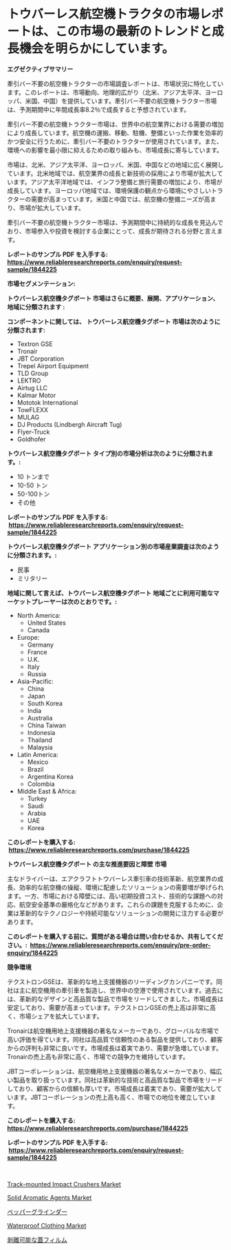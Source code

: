 <p><h1>トウバーレス航空機トラクタの市場レポートは、この市場の最新のトレンドと成長機会を明らかにしています。</h1></p><p><strong>エグゼクティブサマリー</strong></p>
<p><p>牽引バー不要の航空機トラクターの市場調査レポートは、市場状況に特化しています。このレポートは、市場動向、地理的広がり（北米、アジア太平洋、ヨーロッパ、米国、中国）を提供しています。牽引バー不要の航空機トラクター市場は、予測期間中に年間成長率8.2％で成長すると予想されています。</p><p>牽引バー不要の航空機トラクター市場は、世界中の航空業界における需要の増加により成長しています。航空機の運搬、移動、駐機、整備といった作業を効率的かつ安全に行うために、牽引バー不要のトラクターが使用されています。また、環境への影響を最小限に抑えるための取り組みも、市場成長に寄与しています。</p><p>市場は、北米、アジア太平洋、ヨーロッパ、米国、中国などの地域に広く展開しています。北米地域では、航空業界の成長と新技術の採用により市場が拡大しています。アジア太平洋地域では、インフラ整備と旅行需要の増加により、市場が成長しています。ヨーロッパ地域では、環境保護の観点から環境にやさしいトラクターの需要が高まっています。米国と中国では、航空機の整備ニーズが高まり、市場が拡大しています。</p><p>牽引バー不要の航空機トラクター市場は、予測期間中に持続的な成長を見込んでおり、市場参入や投資を検討する企業にとって、成長が期待される分野と言えます。</p></p>
<p><strong>レポートのサンプル PDF を入手する: <a href="https://www.reliableresearchreports.com/enquiry/request-sample/1844225">https://www.reliableresearchreports.com/enquiry/request-sample/1844225</a></strong></p>
<p><strong>市場セグメンテーション:</strong></p>
<p><strong> トウバーレス航空機タグボート 市場はさらに概要、展開、アプリケーション、地域に分類されます :</strong></p>
<p><strong>コンポーネントに関しては、 トウバーレス航空機タグボート 市場は次のように分類されます: &nbsp;</strong></p>
<p><ul><li>Textron GSE</li><li>Tronair</li><li>JBT Corporation</li><li>Trepel Airport Equipment</li><li>TLD Group</li><li>LEKTRO</li><li>Airtug LLC</li><li>Kalmar Motor</li><li>Mototok International</li><li>TowFLEXX</li><li>MULAG</li><li>DJ Products (Lindbergh Aircraft Tug)</li><li>Flyer-Truck</li><li>Goldhofer</li></ul></p>
<p><strong> トウバーレス航空機タグボート タイプ別の市場分析は次のように分類されます。:</strong></p>
<p><ul><li>10 トンまで</li><li>10-50 トン</li><li>50-100トン</li><li>その他</li></ul></p>
<p><strong>レポートのサンプル PDF を入手する: &nbsp;<a href="https://www.reliableresearchreports.com/enquiry/request-sample/1844225">https://www.reliableresearchreports.com/enquiry/request-sample/1844225</a></strong></p>
<p><strong> トウバーレス航空機タグボート アプリケーション別の市場産業調査は次のように分類されます。:</strong></p>
<p><ul><li>民事</li><li>ミリタリー</li></ul></p>
<p><strong>地域に関して言えば、トウバーレス航空機タグボート 地域ごとに利用可能なマーケットプレーヤーは次のとおりです。:</strong></p>
<p><ul>
    <li>
        North America:
        <ul>
            <li>United States</li>
            <li>Canada</li>
        </ul>
    </li>
    <li>
        Europe:
        <ul>
            <li>Germany</li>
            <li>France</li>
            <li>U.K.</li>
            <li>Italy</li>
            <li>Russia</li>
        </ul>
    </li>
    <li>
        Asia-Pacific:
        <ul>
            <li>China</li>
            <li>Japan</li>
            <li>South Korea</li>
            <li>India</li>
            <li>Australia</li>
            <li>China Taiwan</li>
            <li>Indonesia</li>
            <li>Thailand</li>
            <li>Malaysia</li>
        </ul>
    </li>
    <li>
        Latin America:
        <ul>
            <li>Mexico</li>
            <li>Brazil</li>
            <li>Argentina Korea</li>
            <li>Colombia</li>
        </ul>
    </li>
    <li>
        Middle East & Africa:
        <ul>
            <li>Turkey</li>
            <li>Saudi</li>
            <li>Arabia</li>
            <li>UAE</li>
            <li>Korea</li>
        </ul>
    </li>
    </ul></p>
<p><strong>このレポートを購入する: &nbsp;<a href="https://www.reliableresearchreports.com/purchase/1844225">https://www.reliableresearchreports.com/purchase/1844225</a></strong></p>
<p><strong>トウバーレス航空機タグボート の主な推進要因と障壁 市場</strong></p>
<p><p>主なドライバーは、エアクラフトトウバーレス牽引車の技術革新、航空業界の成長、効率的な航空機の操縦、環境に配慮したソリューションの需要増が挙げられます。一方、市場における障壁には、高い初期投資コスト、技術的な課題への対応、航空安全基準の厳格化などがあります。これらの課題を克服するために、企業は革新的なテクノロジーや持続可能なソリューションの開発に注力する必要があります。</p></p>
<p><strong>このレポートを購入する前に、質問がある場合は問い合わせるか、共有してください。:&nbsp; <a href="https://www.reliableresearchreports.com/enquiry/pre-order-enquiry/1844225">https://www.reliableresearchreports.com/enquiry/pre-order-enquiry/1844225</a></strong></p>
<p><strong>競争環境</strong></p>
<p><p>テクストロンGSEは、革新的な地上支援機器のリーディングカンパニーです。同社は主に航空機用の牽引車を製造し、世界中の空港で使用されています。過去には、革新的なデザインと高品質な製品で市場をリードしてきました。市場成長は安定しており、需要が高まっています。テクストロンGSEの売上高は非常に高く、市場シェアを拡大しています。</p><p>Tronairは航空機用地上支援機器の著名なメーカーであり、グローバルな市場で高い評価を得ています。同社は高品質で信頼性のある製品を提供しており、顧客からの評判も非常に良いです。市場成長は着実であり、需要が急増しています。Tronairの売上高も非常に高く、市場での競争力を維持しています。</p><p>JBTコーポレーションは、航空機用地上支援機器の著名なメーカーであり、幅広い製品を取り扱っています。同社は革新的な技術と高品質な製品で市場をリードしており、顧客からの信頼も厚いです。市場成長は着実であり、需要が拡大しています。JBTコーポレーションの売上高も高く、市場での地位を確立しています。</p></p>
<p><strong>このレポートを購入する: &nbsp; <a href="https://www.reliableresearchreports.com/purchase/1844225">https://www.reliableresearchreports.com/purchase/1844225</a></strong></p>
<p><strong>レポートのサンプル PDF を入手する: &nbsp;<a href="https://www.reliableresearchreports.com/enquiry/request-sample/1844225">https://www.reliableresearchreports.com/enquiry/request-sample/1844225</a></strong><strong></strong></p>
<p>&nbsp;</p>
<p><p><a href="https://silk-columnist-571.notion.site/Track-mounted-Impact-Crushers-Market-Offers-Provide-Insightful-Data-for-the-Time-Period-from-2024-to-66657c514150442e81a7ec5d92909d1a">Track-mounted Impact Crushers Market</a></p><p><a href="https://github.com/beatblasta/Market-Research-Report-List-2/blob/main/solid-aromatic-agents-market.md">Solid Aromatic Agents Market</a></p><p><a href="https://medium.com/@sarahfahey88/%E3%83%9A%E3%83%83%E3%83%91%E3%83%BC%E3%82%B0%E3%83%A9%E3%82%A4%E3%83%B3%E3%83%80%E3%83%BC%E3%83%9E%E3%83%BC%E3%82%B1%E3%83%83%E3%83%88%E3%81%AE%E3%82%B5%E3%82%A4%E3%82%BA-%E5%B8%82%E5%A0%B4%E5%B1%95%E6%9C%9B%E3%81%8A%E3%82%88%E3%81%B3%E5%B8%82%E5%A0%B4%E4%BA%88%E6%B8%AC-2024%E5%B9%B4%E3%81%8B%E3%82%892031%E5%B9%B4-2a800ae77abc">ペッパーグラインダー</a></p><p><a href="https://view.publitas.com/reportprime-1/waterproof-clothing-market-size-share-trends-analysis-report-by-application-regional-outlook-competitive-strategies-and-segment-forecasts-2024-2031/">Waterproof Clothing Market</a></p><p><a href="https://medium.com/@hoped252023/%E5%89%A5%E9%9B%A2%E5%8F%AF%E8%83%BD%E3%81%AA%E3%83%AA%E3%83%83%E3%83%87%E3%82%A3%E3%83%B3%E3%82%B0%E3%83%95%E3%82%A3%E3%83%AB%E3%83%A0%E5%B8%82%E5%A0%B4%E3%81%AE%E5%88%86%E6%9E%90-%E3%82%B0%E3%83%AD%E3%83%BC%E3%83%90%E3%83%AB%E7%94%A3%E6%A5%AD%E3%81%AE%E5%B1%95%E6%9C%9B%E3%81%A8%E4%BA%88%E6%B8%AC-2024%E5%B9%B4%E3%81%8B%E3%82%892031%E5%B9%B4-51a1b93b2435">剥離可能な蓋フィルム</a></p></p>